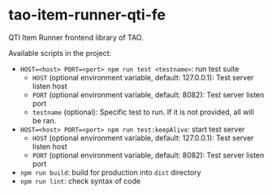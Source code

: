# tao-item-runner-qti-fe

QTI Item Runner frontend library of TAO.

Available scripts in the project:

- `HOST=<host> PORT=<port> npm run test <testname>`: run test suite
  - `HOST` (optional environment variable, default: 127.0.0.1): Test server listen host
  - `PORT` (optional environment variable, default: 8082): Test server listen port
  - `testname` (optional): Specific test to run. If it is not provided, all will be ran.
- `HOST=<host> PORT=<port> npm run test:keepAlive`: start test server
  - `HOST` (optional environment variable, default: 127.0.0.1): Test server listen host
  - `PORT` (optional environment variable, default: 8082): Test server listen port
- `npm run build`: build for production into `dist` directory
- `npm run lint`: check syntax of code
